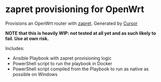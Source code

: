# zapret provisioning for OpenWrt

Provisions an OpenWrt router with [zapret](https://github.com/bol-van/zapret). Generated by [Cursor](https://cursor.sh)

**NOTE that this is heavily WIP: not tested at all yet and as such likely to fail. Use at own risk.**

Includes:

- Ansible Playbook with zapret provisioning logic
- PowerShell script to run the playbook in Docker
- PowerShell script compiled from the Playbook to run as native as possible on Windows
